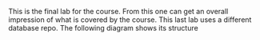 This is the final lab for the course. From this one can get an overall impression of what is covered by the course. This last lab uses a different database repo. The following diagram shows its structure 
